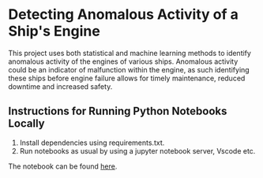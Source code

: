# Detecting Anomalous Activity of a Ship's Engine
This project uses both statistical and machine learning methods to identify anomalous activity of the engines of various ships. Anomalous activity could be an indicator of malfunction within the engine, as such identifying these ships before engine failure allows for timely maintenance, reduced downtime and increased safety.

## Instructions for Running Python Notebooks Locally
1. Install dependencies using requirements.txt.
2. Run notebooks as usual by using a jupyter notebook server, Vscode etc.

The notebook can be found [here](https://github.com/tomjhagan/portfolio/blob/main/anomalous-ship-telemetry/notebooks/eda_and_model.ipynb).
